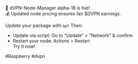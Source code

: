 🚀 dVPN-Node-Manager alpha-18 is live!  
💰 Updated node pricing ensures fair $DVPN earnings.  

Update your package with `apt`
Then:
- Update via script: Go to “Update” > “Network” & confirm
- Restart your node: Actions > Restart  
Try it now!

#Raspberry #dvpn